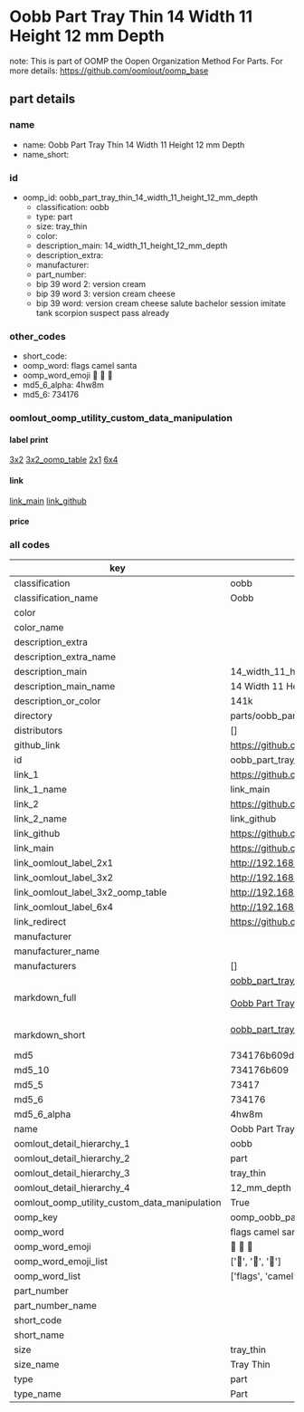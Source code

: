 # Oobb Part Tray Thin 14 Width 11 Height 12 mm Depth  

note: This is part of OOMP the Oopen Organization Method For Parts. For more details: https://github.com/oomlout/oomp_base

##  part details
  







### name
* name: Oobb Part Tray Thin 14 Width 11 Height 12 mm Depth
* name_short: 
### id
* oomp_id: oobb_part_tray_thin_14_width_11_height_12_mm_depth
  * classification: oobb
  * type: part
  * size: tray_thin
  * color: 
  * description_main: 14_width_11_height_12_mm_depth
  * description_extra: 
  * manufacturer: 
  * part_number: 
  * bip 39 word 2: version cream
  * bip 39 word 3: version cream cheese
  * bip 39 word: version cream cheese salute bachelor session imitate tank scorpion suspect pass already

### other_codes
* short_code: 
* oomp_word: flags camel santa
* oomp_word_emoji :flags: :camel: :santa:
* md5_6_alpha: 4hw8m
* md5_6: 734176






### oomlout_oomp_utility_custom_data_manipulation
#### label print
[3x2](http://192.168.1.245:1112/?label=oomp%204hw8m)
[3x2_oomp_table](http://192.168.1.108:1112/?label=oomp%204hw8m)
[2x1](http://192.168.1.242:1112/?label=oomp%204hw8m)
[6x4](http://192.168.1.55:1112/?label=oomp%204hw8m)    

#### link

[link_main](https://github.com/oomlout/oomlout_oomp_version_1_messy/tree/main/parts/oobb_part_tray_thin_14_width_11_height_12_mm_depth) [link_github](https://github.com/oomlout/oomlout_oomp_version_1_messy/tree/main/parts/oobb_part_tray_thin_14_width_11_height_12_mm_depth)                             

#### price







### all codes 
| key | value |  
| --- | --- |  
| classification | oobb |  
| classification_name | Oobb |  
| color |  |  
| color_name |  |  
| description_extra |  |  
| description_extra_name |  |  
| description_main | 14_width_11_height_12_mm_depth |  
| description_main_name | 14 Width 11 Height 12 mm Depth |  
| description_or_color | 141k |  
| directory | parts/oobb_part_tray_thin_14_width_11_height_12_mm_depth |  
| distributors | [] |  
| github_link | https://github.com/oomlout/oomlout_oomp_part_src/tree/main/parts/oobb_part_tray_thin_14_width_11_height_12_mm_depth |  
| id | oobb_part_tray_thin_14_width_11_height_12_mm_depth |  
| link_1 | https://github.com/oomlout/oomlout_oomp_version_1_messy/tree/main/parts/oobb_part_tray_thin_14_width_11_height_12_mm_depth |  
| link_1_name | link_main |  
| link_2 | https://github.com/oomlout/oomlout_oomp_version_1_messy/tree/main/parts/oobb_part_tray_thin_14_width_11_height_12_mm_depth |  
| link_2_name | link_github |  
| link_github | https://github.com/oomlout/oomlout_oomp_version_1_messy/tree/main/parts/oobb_part_tray_thin_14_width_11_height_12_mm_depth |  
| link_main | https://github.com/oomlout/oomlout_oomp_version_1_messy/tree/main/parts/oobb_part_tray_thin_14_width_11_height_12_mm_depth |  
| link_oomlout_label_2x1 | http://192.168.1.242:1112/?label=oomp%204hw8m |  
| link_oomlout_label_3x2 | http://192.168.1.245:1112/?label=oomp%204hw8m |  
| link_oomlout_label_3x2_oomp_table | http://192.168.1.108:1112/?label=oomp%204hw8m |  
| link_oomlout_label_6x4 | http://192.168.1.55:1112/?label=oomp%204hw8m |  
| link_redirect | https://github.com/oomlout/oomlout_oomp_version_1_messy/tree/main/parts/oobb_part_tray_thin_14_width_11_height_12_mm_depth |  
| manufacturer |  |  
| manufacturer_name |  |  
| manufacturers | [] |  
| markdown_full | [oobb_part_tray_thin_14_width_11_height_12_mm_depth](none)<br>[](none)<br>[Oobb Part Tray Thin 14 Width 11 Height 12 Mm Depth](none)<br><br> |  
| markdown_short | [oobb_part_tray_thin_14_width_11_height_12_mm_depth](none)<br><br> |  
| md5 | 734176b609ddae2f11089bec4e4cbf96 |  
| md5_10 | 734176b609 |  
| md5_5 | 73417 |  
| md5_6 | 734176 |  
| md5_6_alpha | 4hw8m |  
| name | Oobb Part Tray Thin 14 Width 11 Height 12 mm Depth |  
| oomlout_detail_hierarchy_1 | oobb |  
| oomlout_detail_hierarchy_2 | part |  
| oomlout_detail_hierarchy_3 | tray_thin |  
| oomlout_detail_hierarchy_4 | 12_mm_depth |  
| oomlout_oomp_utility_custom_data_manipulation | True |  
| oomp_key | oomp_oobb_part_tray_thin_14_width_11_height_12_mm_depth |  
| oomp_word | flags camel santa |  
| oomp_word_emoji | :flags: :camel: :santa: |  
| oomp_word_emoji_list | [':flags:', ':camel:', ':santa:'] |  
| oomp_word_list | ['flags', 'camel', 'santa'] |  
| part_number |  |  
| part_number_name |  |  
| short_code |  |  
| short_name |  |  
| size | tray_thin |  
| size_name | Tray Thin |  
| type | part |  
| type_name | Part |  
